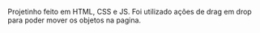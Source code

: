 Projetinho feito em HTML, CSS e JS.
Foi utilizado ações de drag em drop para poder mover os objetos na pagina.

